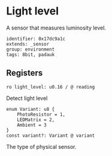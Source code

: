# Light level

A sensor that measures luminosity level.

    identifier: 0x17dc9a1c
    extends: _sensor
    group: environment
    tags: 8bit, padauk

## Registers

    ro light_level: u0.16 / @ reading

Detect light level

    enum Variant: u8 {
        PhotoResistor = 1,
        LEDMatrix = 2,
        Ambient = 3
    }
    const variant?: Variant @ variant

The type of physical sensor.
